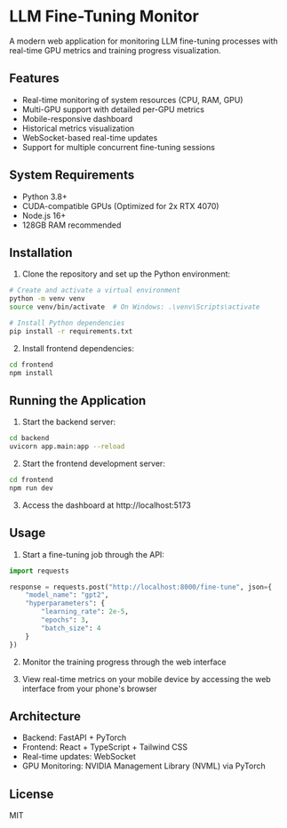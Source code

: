 # LLM Fine-Tuning Monitor

A modern web application for monitoring LLM fine-tuning processes with real-time GPU metrics and training progress visualization.

## Features

- Real-time monitoring of system resources (CPU, RAM, GPU)
- Multi-GPU support with detailed per-GPU metrics
- Mobile-responsive dashboard
- Historical metrics visualization
- WebSocket-based real-time updates
- Support for multiple concurrent fine-tuning sessions

## System Requirements

- Python 3.8+
- CUDA-compatible GPUs (Optimized for 2x RTX 4070)
- Node.js 16+
- 128GB RAM recommended

## Installation

1. Clone the repository and set up the Python environment:

```bash
# Create and activate a virtual environment
python -m venv venv
source venv/bin/activate  # On Windows: .\venv\Scripts\activate

# Install Python dependencies
pip install -r requirements.txt
```

2. Install frontend dependencies:

```bash
cd frontend
npm install
```

## Running the Application

1. Start the backend server:

```bash
cd backend
uvicorn app.main:app --reload
```

2. Start the frontend development server:

```bash
cd frontend
npm run dev
```

3. Access the dashboard at http://localhost:5173

## Usage

1. Start a fine-tuning job through the API:
```python
import requests

response = requests.post("http://localhost:8000/fine-tune", json={
    "model_name": "gpt2",
    "hyperparameters": {
        "learning_rate": 2e-5,
        "epochs": 3,
        "batch_size": 4
    }
})
```

2. Monitor the training progress through the web interface

3. View real-time metrics on your mobile device by accessing the web interface from your phone's browser

## Architecture

- Backend: FastAPI + PyTorch
- Frontend: React + TypeScript + Tailwind CSS
- Real-time updates: WebSocket
- GPU Monitoring: NVIDIA Management Library (NVML) via PyTorch

## License

MIT
